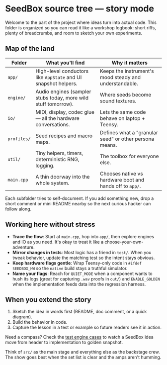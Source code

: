 # SeedBox source tree — story mode

Welcome to the part of the project where ideas turn into actual code. This
folder is organized so you can read it like a workshop logbook: short riffs,
plenty of breadcrumbs, and room to sketch your own experiments.

## Map of the land

| Folder | What you'll find | Why it matters |
| --- | --- | --- |
| `app/` | High-level conductors like `AppState` and UI snapshot helpers. | Keeps the instrument's mood steady and understandable. |
| `engine/` | Audio engines (sampler stubs today, more wild stuff tomorrow). | Where seeds become sound textures. |
| `io/` | MIDI, display, codec glue — all the hardware conversations. | Lets the same code behave on laptop + Teensy. |
| `profiles/` | Seed recipes and macro maps. | Defines what a "granular seed" or other persona means. |
| `util/` | Tiny helpers, timers, deterministic RNG, logging. | The toolbox for everyone else. |
| `main.cpp` | A thin doorway into the whole system. | Chooses native vs hardware boot and hands off to `app/`. |

Each subfolder tries to self-document. If you add something new, drop a short
comment or mini README nearby so the next curious hacker can follow along.

## Working here without stress

- **Trace the flow**: Start at `main.cpp`, hop into `app/`, then explore engines
  and IO as you need. It's okay to treat it like a choose-your-own-adventure.
- **Mirror changes in tests**: Most logic has a friend in `test/`. When you tweak
  behavior, update the matching test so the intent stays obvious.
- **Keep hardware flags gentle**: Wrap Teensy-only code in `#ifdef SEEDBOX_HW`
  so the `native` build stays a truthful simulator.
- **Name your flags**: Reach for `QUIET_MODE` when a component wants to hush its
  logs (great for capturing `.wav` proofs in `out/`) and `ENABLE_GOLDEN` when the
  implementation feeds data into the regression harness.

## When you extend the story

1. Sketch the idea in words first (README, doc comment, or a quick diagram).
2. Build the behavior in code.
3. Capture the lesson in a test or example so future readers see it in action.

Need a compass? Check the [test engine cases](../test/test_engine) to watch a
SeedBox idea move from header to implementation to golden snapshot.

Think of `src/` as the main stage and everything else as the backstage crew. The
show goes best when the set list is clear and the amps aren't humming.
